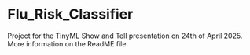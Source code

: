 # Flu_Risk_Classifier
Project for the TinyML Show and Tell presentation on 24th of April 2025. More information on the ReadME file.
